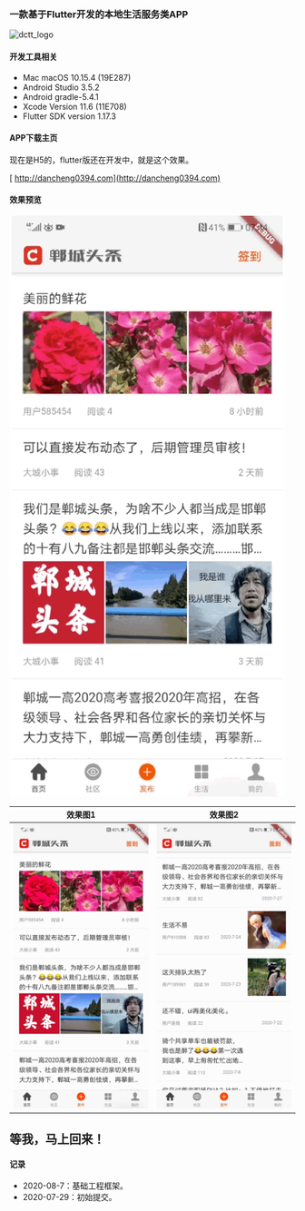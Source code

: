 ### 一款基于Flutter开发的本地生活服务类APP

<img src="https://raw.githubusercontent.com/Light413/dctt/master/DCTT/app_logo/3057x760.png" width = "50%" alt="dctt_logo" />

#### 开发工具相关
* Mac macOS 10.15.4 (19E287)
* Android Studio 3.5.2
* Android gradle-5.4.1
* Xcode Version 11.6 (11E708)
* Flutter SDK version 1.17.3

#### APP下载主页
现在是H5的，flutter版还在开发中，就是这个效果。

[ http://dancheng0394.com](http://dancheng0394.com)

#### 效果预览

![](https://github.com/Light413/dctt_flutter/blob/master/screenshot/homegif.gif?raw=true)


效果图1 | 效果图2
--------------|----------------------
![](https://github.com/Light413/dctt_flutter/blob/master/screenshot/3.jpg?raw=true)| ![](https://github.com/Light413/dctt_flutter/blob/master/screenshot/4.jpg?raw=true)	





## 等我，马上回来！

#### 记录
* 2020-08-7：基础工程框架。
* 2020-07-29：初始提交。